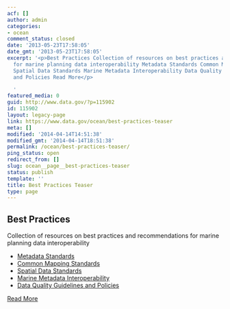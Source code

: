 ```yaml
---
acf: []
author: admin
categories:
- ocean
comment_status: closed
date: '2013-05-23T17:58:05'
date_gmt: '2013-05-23T17:58:05'
excerpt: '<p>Best Practices Collection of resources on best practices and recommendations
  for marine planning data interoperability Metadata Standards Common Mapping Standards
  Spatial Data Standards Marine Metadata Interoperability Data Quality Guidelines
  and Policies Read More</p>

  '
featured_media: 0
guid: http://www.data.gov/?p=115902
id: 115902
layout: legacy-page
link: https://www.data.gov/ocean/best-practices-teaser
meta: []
modified: '2014-04-14T14:51:38'
modified_gmt: '2014-04-14T18:51:38'
permalink: /ocean/best-practices-teaser/
ping_status: open
redirect_from: []
slug: ocean__page__best-practices-teaser
status: publish
template: ''
title: Best Practices Teaser
type: page
---
```


Best Practices
--------------


Collection of resources on best practices and recommendations for marine planning data interoperability


* [Metadata Standards](http://www.data.gov/ocean/page/best-practices#standards)
* [Common Mapping Standards](http://www.data.gov/ocean/page/best-practices#mapping)
* [Spatial Data Standards](http://www.data.gov/ocean/page/best-practices#spatial)
* [Marine Metadata Interoperability](http://www.data.gov/ocean/page/best-practices#interoperability)
* [Data Quality Guidelines and Policies](http://www.data.gov/ocean/page/best-practices#quality)


[Read More](/ocean/page/best-practices)



